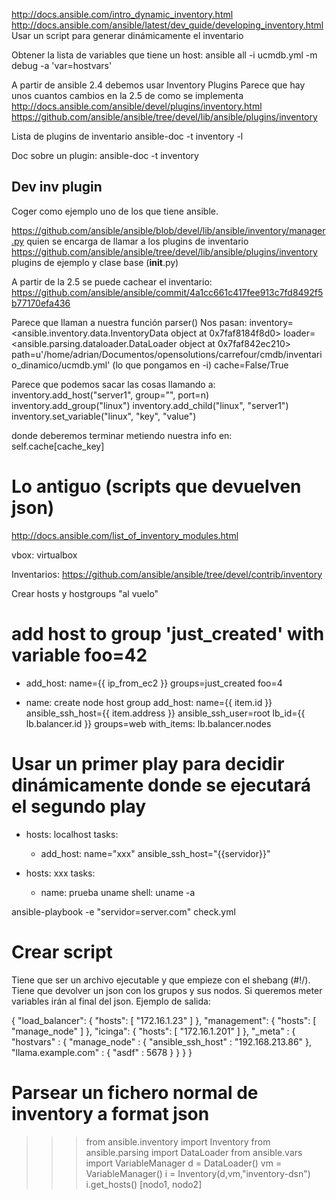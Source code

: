 http://docs.ansible.com/intro_dynamic_inventory.html
http://docs.ansible.com/ansible/latest/dev_guide/developing_inventory.html
Usar un script para generar dinámicamente el inventario


Obtener la lista de variables que tiene un host:
ansible all -i ucmdb.yml -m debug -a 'var=hostvars'


A partir de ansible 2.4 debemos usar Inventory Plugins
Parece que hay unos cuantos cambios en la 2.5 de como se implementa
http://docs.ansible.com/ansible/devel/plugins/inventory.html
https://github.com/ansible/ansible/tree/devel/lib/ansible/plugins/inventory

Lista de plugins de inventario
ansible-doc -t inventory -l

Doc sobre un plugin:
ansible-doc -t inventory <plugin name>

## Dev inv plugin
Coger como ejemplo uno de los que tiene ansible.

https://github.com/ansible/ansible/blob/devel/lib/ansible/inventory/manager.py
  quien se encarga de llamar a los plugins de inventario
https://github.com/ansible/ansible/tree/devel/lib/ansible/plugins/inventory
  plugins de ejemplo y clase base (__init__.py)

A partir de la 2.5 se puede cachear el inventario:
https://github.com/ansible/ansible/commit/4a1cc661c417fee913c7fd8492f5b77170efa436

Parece que llaman a nuestra función parser()
Nos pasan:
  inventory=<ansible.inventory.data.InventoryData object at 0x7faf8184f8d0>
  loader=<ansible.parsing.dataloader.DataLoader object at 0x7faf842ec210>
  path=u'/home/adrian/Documentos/opensolutions/carrefour/cmdb/inventario_dinamico/ucmdb.yml' (lo que pongamos en -i)
  cache=False/True

Parece que podemos sacar las cosas llamando a:
inventory.add_host("server1", group="", port=n)
inventory.add_group("linux")
inventory.add_child("linux", "server1")
inventory.set_variable("linux", "key", "value")



donde deberemos terminar metiendo nuestra info en:
self.cache[cache_key]





# Lo antiguo (scripts que devuelven json)

http://docs.ansible.com/list_of_inventory_modules.html

vbox: virtualbox

Inventarios: https://github.com/ansible/ansible/tree/devel/contrib/inventory


Crear hosts y hostgroups "al vuelo"

# add host to group 'just_created' with variable foo=42
- add_host: name={{ ip_from_ec2 }} groups=just_created foo=4

- name: create node host group
  add_host: name={{ item.id }} ansible_ssh_host={{ item.address }}
            ansible_ssh_user=root lb_id={{ lb.balancer.id }}
            groups=web
  with_items: lb.balancer.nodes


# Usar un primer play para decidir dinámicamente donde se ejecutará el segundo play
- hosts: localhost
  tasks:
    - add_host: name="xxx" ansible_ssh_host="{{servidor}}"

- hosts: xxx
  tasks:
    - name: prueba uname
      shell: uname -a

ansible-playbook -e "servidor=server.com" check.yml



# Crear script
Tiene que ser un archivo ejecutable y que empieze con el shebang (#!/).
Tiene que devolver un json con los grupos y sus nodos.
Si queremos meter variables irán al final del json.
Ejemplo de salida:

{
    "load_balancer": {
        "hosts": [
            "172.16.1.23"
        ]
    }, 
    "management": {
        "hosts": [
            "manage_node"
        ]
    }, 
    "icinga": {
        "hosts": [
            "172.16.1.201"
        ]
    },
    "_meta" : {
       "hostvars" : {
          "manage_node"     : { "ansible_ssh_host" : "192.168.213.86" },
          "llama.example.com"      : { "asdf" : 5678 }
       }
    }
}



# Parsear un fichero normal de inventory a format json
>>> from ansible.inventory import Inventory
>>> from ansible.parsing import DataLoader
>>> from ansible.vars import VariableManager
>>> d = DataLoader()
>>> vm = VariableManager()
>>> i = Inventory(d,vm,"inventory-dsn")
>>> i.get_hosts()
[nodo1, nodo2]
